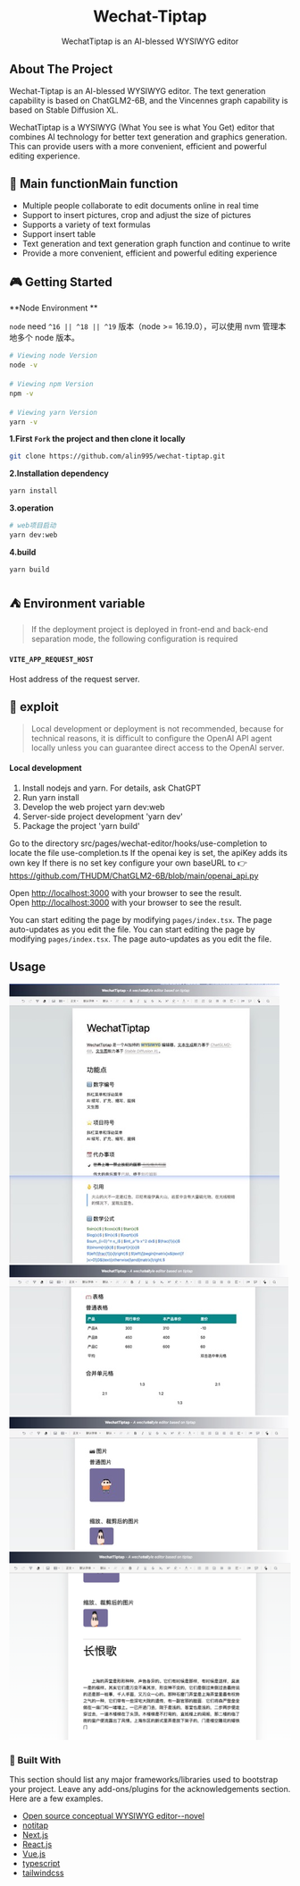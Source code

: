 <div align="center">
<h1 align="center">Wechat-Tiptap</h1>
<span>WechatTiptap is an AI-blessed WYSIWYG editor</span>
</div>


## About The Project

Wechat-Tiptap is an AI-blessed WYSIWYG editor. The text generation capability is based on ChatGLM2-6B, and the Vincennes graph capability is based on Stable Diffusion XL.

WechatTiptap is a WYSIWYG (What You see is what You Get) editor that combines AI technology for better text generation and graphics generation. This can provide users with a more convenient, efficient and powerful editing experience.


## 🤖 Main functionMain function

- Multiple people collaborate to edit documents online in real time
- Support to insert pictures, crop and adjust the size of pictures
- Supports a variety of text formulas
- Support insert table
- Text generation and text generation graph function and continue to write
- Provide a more convenient, efficient and powerful editing experience



## 🎮 Getting Started

**Node Environment **

`node` need `^16 || ^18 || ^19` 版本（node >= 16.19.0），可以使用 nvm 管理本地多个 node 版本。

```bash
# Viewing node Version
node -v

# Viewing npm Version
npm -v

# Viewing yarn Version
yarn -v

```

**1.First `Fork` the project and then clone it locally**

```bash
git clone https://github.com/alin995/wechat-tiptap.git
```

**2.Installation dependency**

```bash
yarn install
```

**3.operation**

```bash
# web项目启动
yarn dev:web
```

**4.build**

```bash
yarn build
```

## ⛺️ Environment variable

> If the deployment project is deployed in front-end and back-end separation mode, the following configuration is required

#### `VITE_APP_REQUEST_HOST` 

Host address of the request server.

## 🚧 exploit

> Local development or deployment is not recommended, because for technical reasons, it is difficult to configure the OpenAI API agent locally unless you can guarantee direct access to the OpenAI server.

#### Local development

1. Install nodejs and yarn. For details, ask ChatGPT
2. Run yarn install
3. Develop the web project yarn dev:web
4. Server-side project development 'yarn dev'
5. Package the project 'yarn build'




Go to the directory src/pages/wechat-editor/hooks/use-completion to locate the file use-completion.ts
If the openai key is set, the apiKey adds its own key
If there is no set key configure your own baseURL to 👉 https://github.com/THUDM/ChatGLM2-6B/blob/main/openai_api.py


Open [http://localhost:3000](http://localhost:3000) with your browser to see the result.	
Open [http://localhost:3000](http://localhost:3000) with your browser to see the result.


You can start editing the page by modifying `pages/index.tsx`. The page auto-updates as you edit the file.	You can start editing the page by modifying `pages/index.tsx`. The page auto-updates as you edit the file.


## Usage

![Alt text](first-image.jpg)
![Alt text](image02.jpg)
![Alt text](image01.jpg)
![Alt text](image.png)

### 📖 Built With

This section should list any major frameworks/libraries used to bootstrap your project. Leave any add-ons/plugins for the acknowledgements section. Here are a few examples.

* [Open source conceptual WYSIWYG editor--novel](https://github.com/steven-tey/novel.git)
* [notitap](https://github.com/sereneinserenade/notitap.git)
* [Next.js](https://www.nextjs.cn/)
* [React.js](https://react.dev/learn)
* [Vue.js](https://cn.vuejs.org/)
* [typescript](https://www.typescriptlang.org/)
* [tailwindcss](https://tailwindcss.com/)



